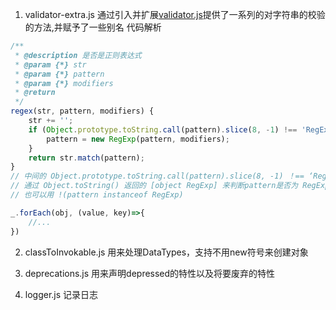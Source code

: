 1. validator-extra.js
通过引入并扩展[validator.js](https://www.npmjs.com/package/validator)提供了一系列的对字符串的校验的方法,并赋予了一些别名
代码解析
``` js
/**
 * @description 是否是正则表达式
 * @param {*} str
 * @param {*} pattern
 * @param {*} modifiers
 * @return
 */
regex(str, pattern, modifiers) {
    str += '';
    if (Object.prototype.toString.call(pattern).slice(8, -1) !== 'RegExp') {
        pattern = new RegExp(pattern, modifiers);
    }
    return str.match(pattern);
}
// 中间的 Object.prototype.toString.call(pattern).slice(8, -1) ！== ‘RegExp’ 
// 通过 Object.toString() 返回的 [object RegExp] 来判断pattern是否为 RegExp类型的对象
// 也可以用 !(pattern instanceof RegExp)

_.forEach(obj, (value, key)=>{
    //...
})
```

2. classToInvokable.js
用来处理DataTypes，支持不用new符号来创建对象

3. deprecations.js
用来声明depressed的特性以及将要废弃的特性

4. logger.js
记录日志


